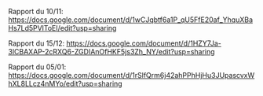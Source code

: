 Rapport du 10/11:
    https://docs.google.com/document/d/1wCJqbtf6a1P_qU5FfE20af_YhquXBaHs7Ld5PVlToEI/edit?usp=sharing

Rapport du 15/12:
    https://docs.google.com/document/d/1HZY7Ja-3lCBAXAP-2cRXQ6-ZGDIAnOfHKF5js3Zh_NY/edit?usp=sharing

Rapport du 05/01:
    https://docs.google.com/document/d/1rSlfQrm6j42ahPPhHjHu3JUpascvxWhXL8LLcz4nMYo/edit?usp=sharing
